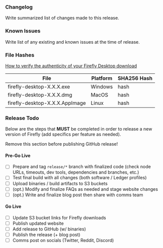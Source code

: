 ### Changelog

Write summarized list of changes made to this release.

### Known Issues

Write list of any existing and known issues at the time of release.

### File Hashes

[How to verify the authenticity of your Firefly Desktop download](https://chrysalis.docs.iota.org/firefly/verify_download)

| File | Platform | SHA256 Hash |
| --- | --- | --- |
| firefly-desktop-X.X.X.exe | Windows | hash |
| firefly-desktop-X.X.X.dmg | MacOS | hash |
| firefly-desktop-X.X.X.AppImage | Linux | hash |

### Release Todo

Below are the steps that __MUST__ be completed in order to release a new version of Firefly (add specifics per feature as needed). 

Remove this section before publishing GitHub release!

#### Pre-Go Live

- [ ] Prepare and tag `release/*` branch with finalized code (check node URLs, timeouts, dev tools, dependencies and branches, etc.)
- [ ] Test final build with all changes (both software / Ledger profiles)
- [ ] Upload binaries / build artifacts to S3 buckets
- [ ] (opt.) Modify and finalize FAQs as needed and stage website changes
- [ ] (opt.) Write and finalize blog post then share with comms team

#### Go Live

- [ ] Update S3 bucket links for Firefly downloads
- [ ] Publish updated website
- [ ] Add release to GitHub (w/ binaries)
- [ ] Publish the release (+ blog post)
- [ ] Comms post on socials (Twitter, Reddit, Discord)
